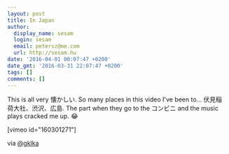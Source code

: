 ```yaml
---
layout: post
title: In Japan
author:
  display_name: sesam
  login: sesam
  email: petersz@me.com
  url: http://sesam.hu
date: '2016-04-01 00:07:47 +0200'
date_gmt: '2016-03-31 22:07:47 +0200'
tags: []
comments: []
---
```


This is all very 懐かしい. So many places in this video I've been to… 伏見稲荷大社、渋沢、広島. The part when they go to the コンビニ and the music plays cracked me up. 😂

[vimeo id="160301271"]

via [@gklka](https://twitter.com/gklka/status/715656869218500609)

